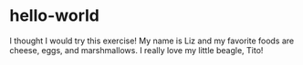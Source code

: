 # hello-world
I thought I would try this exercise!
My name is Liz and my favorite foods are cheese, eggs, and marshmallows. I really love my little beagle, Tito!
